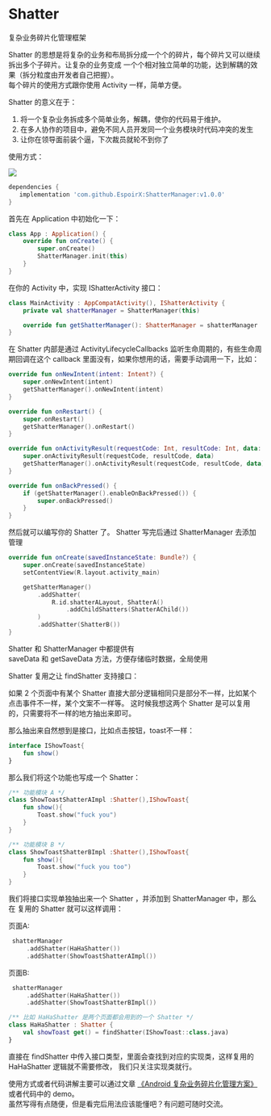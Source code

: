 # Shatter
复杂业务碎片化管理框架

Shatter 的思想是将复杂的业务和布局拆分成一个个的碎片，每个碎片又可以继续拆出多个子碎片。让复杂的业务变成
一个个相对独立简单的功能，达到解耦的效果（拆分粒度由开发者自己把握）。  
每个碎片的使用方式跟你使用 Activity 一样，简单方便。

Shatter 的意义在于：
1. 将一个复杂业务拆成多个简单业务，解耦，使你的代码易于维护。
2. 在多人协作的项目中，避免不同人员开发同一个业务模块时代码冲突的发生
3. 让你在领导面前装个逼，下次裁员就轮不到你了

使用方式：

[![](https://jitpack.io/v/EspoirX/ShatterManager.svg)](https://jitpack.io/#EspoirX/ShatterManager)
```groovy
dependencies {
   implementation 'com.github.EspoirX:ShatterManager:v1.0.0'
}
```

首先在 Application 中初始化一下：
```kotlin
class App : Application() {
    override fun onCreate() {
        super.onCreate()
        ShatterManager.init(this)
    }
}
```

在你的 Activity 中，实现 IShatterActivity 接口：
```kotlin
class MainActivity : AppCompatActivity(), IShatterActivity {
    private val shatterManager = ShatterManager(this)

    override fun getShatterManager(): ShatterManager = shatterManager
}
```

在 Shatter 内部是通过 ActivityLifecycleCallbacks 监听生命周期的，有些生命周期回调在这个 callback 
里面没有，如果你想用的话，需要手动调用一下，比如：
```kotlin
override fun onNewIntent(intent: Intent?) {
    super.onNewIntent(intent)
    getShatterManager().onNewIntent(intent)
}

override fun onRestart() {
    super.onRestart()
    getShatterManager().onRestart()
}

override fun onActivityResult(requestCode: Int, resultCode: Int, data: Intent?) {
    super.onActivityResult(requestCode, resultCode, data)
    getShatterManager().onActivityResult(requestCode, resultCode, data)
}

override fun onBackPressed() {
    if (getShatterManager().enableOnBackPressed()) {
        super.onBackPressed()
    }
}
```

然后就可以编写你的 Shatter 了。 Shatter 写完后通过 ShatterManager 去添加管理
```kotlin
override fun onCreate(savedInstanceState: Bundle?) {
    super.onCreate(savedInstanceState)
    setContentView(R.layout.activity_main)

    getShatterManager()
        .addShatter(
            R.id.shatterALayout, ShatterA()
                .addChildShatters(ShatterAChild())
        )
        .addShatter(ShatterB())
}
```

Shatter 和 ShatterManager 中都提供有  
saveData 和  getSaveData 方法，方便存储临时数据，全局使用


Shatter 复用之让 findShatter 支持接口：

如果 2 个页面中有某个 Shatter 直接大部分逻辑相同只是部分不一样，比如某个点击事件不一样，某个文案不一样等。
这时候我想这两个 Shatter 是可以复用的，只需要将不一样的地方抽出来即可。  

那么抽出来自然想到是接口，比如点击按钮，toast不一样：
```kotlin
interface IShowToast{
    fun show()
}
```

那么我们将这个功能也写成一个 Shatter：
```kotlin
/** 功能模块 A */
class ShowToastShatterAImpl :Shatter(),IShowToast{
    fun show(){
        Toast.show("fuck you")
    }
}

/** 功能模块 B */
class ShowToastShatterBImpl :Shatter(),IShowToast{
    fun show(){
        Toast.show("fuck you too")
    }
}
```
我们将接口实现单独抽出来一个 Shatter ，并添加到 ShatterManager 中，那么在 复用的 Shatter 就可以这样调用：

页面A:
```kotlin
 shatterManager
     .addShatter(HaHaShatter())
     .addShatter(ShowToastShatterAImpl())
```

页面B:
```kotlin
 shatterManager
     .addShatter(HaHaShatter())
     .addShatter(ShowToastShatterBImpl())
```

```kotlin
/** 比如 HaHaShatter 是两个页面都会用到的一个 Shatter */
class HaHaShatter : Shatter {
    val showToast get() = findShatter(IShowToast::class.java)
}
```

直接在 findShatter 中传入接口类型，里面会查找到对应的实现类，这样复用的 HaHaShatter 逻辑就不需要修改，
我们只关注实现类就行。



使用方式或者代码讲解主要可以通过文章 [《Android 复杂业务碎片化管理方案》](https://juejin.cn/spost/7336750909508206604)  或者代码中的 demo。  
虽然写得有点随便，但是看完后用法应该能懂吧？有问题可随时交流。



